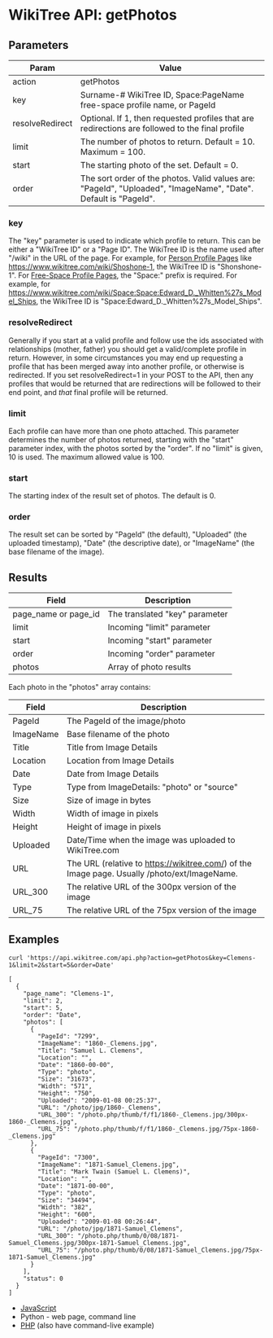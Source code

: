 # WikiTree API: getPhotos

## Parameters

|Param|Value|
|-----|-----|
|action|getPhotos|
|key|Surname-# WikiTree ID, Space:PageName free-space profile name, or PageId|
|resolveRedirect|Optional. If 1, then requested profiles that are redirections are followed to the final profile|
|limit|The number of photos to return. Default = 10. Maximum = 100.|
|start|The starting photo of the set. Default = 0.|
|order|The sort order of the photos. Valid values are: "PageId", "Uploaded", "ImageName", "Date". Default is "PageId".|

### key

The "key" parameter is used to indicate which profile to return. This can be either a "WikiTree ID" or a "Page ID". The WikiTree ID is the name used after "/wiki" in the URL of the page. For example, for [Person Profile Pages](https://www.wikitree.com/wiki/Help:Person_Profile) like https://www.wikitree.com/wiki/Shoshone-1, the WikiTree ID is "Shonshone-1". For [Free-Space Profile Pages](https://www.wikitree.com/wiki/Help:Free-Space_Profile), the "Space:" prefix is required. For example, for https://www.wikitree.com/wiki/Space:Space:Edward_D._Whitten%27s_Model_Ships, the WikiTree ID is "Space:Edward_D._Whitten%27s_Model_Ships". 


### resolveRedirect

Generally if you start at a valid profile and follow use the ids associated with relationships (mother, father) you should get a valid/complete profile in return. However, in some circumstances you may end up requesting a profile that has been merged away into another profile, or otherwise is redirected. If you set resolveRedirect=1 in your POST to the API, then any profiles that would be returned that are redirections will be followed to their end point, and *that* final profile will be returned.

### limit

Each profile can have more than one photo attached. This parameter determines the number of photos returned, starting with the "start" parameter index, with the photos sorted by the "order". If no "limit" is given, 10 is used. The maximum allowed value is 100.

### start

The starting index of the result set of photos. The default is 0.

### order

The result set can be sorted by "PageId" (the default), "Uploaded" (the uploaded timestamp), "Date" (the descriptive date), or "ImageName" (the base filename of the image).


## Results

|Field|Description|
|-----|-----------|
|page_name or page_id|The translated "key" parameter|
|limit|Incoming "limit" parameter|
|start|Incoming "start" parameter|
|order|Incoming "order" parameter|
|photos|Array of photo results|

Each photo in the "photos" array contains:

|Field|Description|
|-----|-----------|
|PageId|The PageId of the image/photo|
|ImageName|Base filename of the photo|
|Title|Title from Image Details|
|Location|Location from Image Details|
|Date|Date from Image Details|
|Type|Type from ImageDetails: "photo" or "source"|
|Size|Size of image in bytes|
|Width|Width of image in pixels|
|Height|Height of image in pixels|
|Uploaded|Date/Time when the image was uploaded to WikiTree.com|
|URL|The URL (relative to https://wikitree.com/) of the Image page. Usually /photo/ext/ImageName.|
|URL_300|The relative URL of the 300px version of the image|
|URL_75|The relative URL of the 75px version of the image|


## Examples

```
curl 'https://api.wikitree.com/api.php?action=getPhotos&key=Clemens-1&limit=2&start=5&order=Date'

[
  {
    "page_name": "Clemens-1",
    "limit": 2,
    "start": 5,
    "order": "Date",
    "photos": [
      {
        "PageId": "7299",
        "ImageName": "1860-_Clemens.jpg",
        "Title": "Samuel L. Clemens",
        "Location": "",
        "Date": "1860-00-00",
        "Type": "photo",
        "Size": "31673",
        "Width": "571",
        "Height": "750",
        "Uploaded": "2009-01-08 00:25:37",
        "URL": "/photo/jpg/1860-_Clemens",
        "URL_300": "/photo.php/thumb/f/f1/1860-_Clemens.jpg/300px-1860-_Clemens.jpg",
        "URL_75": "/photo.php/thumb/f/f1/1860-_Clemens.jpg/75px-1860-_Clemens.jpg"
      },
      {
        "PageId": "7300",
        "ImageName": "1871-Samuel_Clemens.jpg",
        "Title": "Mark Twain (Samuel L. Clemens)",
        "Location": "",
        "Date": "1871-00-00",
        "Type": "photo",
        "Size": "34494",
        "Width": "382",
        "Height": "600",
        "Uploaded": "2009-01-08 00:26:44",
        "URL": "/photo/jpg/1871-Samuel_Clemens",
        "URL_300": "/photo.php/thumb/0/08/1871-Samuel_Clemens.jpg/300px-1871-Samuel_Clemens.jpg",
        "URL_75": "/photo.php/thumb/0/08/1871-Samuel_Clemens.jpg/75px-1871-Samuel_Clemens.jpg"
      }
    ],
    "status": 0
  }
]
```

* [JavaScript](examples/getPhotos/javascript.html)
* Python - web page, command line
* [PHP](examples/getProfile/phpWebPage.html) (also have command-live example)
